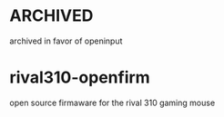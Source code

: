 # ARCHIVED
archived in favor of openinput

# rival310-openfirm

open source firmaware for the rival 310 gaming mouse
